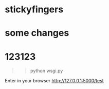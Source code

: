 # stickyfingers
# some changes
# 123123
>> python wsgi.py

Enter in your browser http://127.0.0.1:5000/test